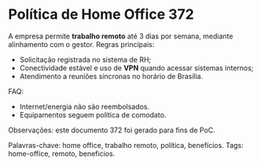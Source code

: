 # Política de Home Office 372

A empresa permite **trabalho remoto** até 3 dias por semana, mediante alinhamento com o gestor.
Regras principais:
- Solicitação registrada no sistema de RH;
- Conectividade estável e uso de **VPN** quando acessar sistemas internos;
- Atendimento a reuniões síncronas no horário de Brasília.

FAQ:
- Internet/energia não são reembolsados.
- Equipamentos seguem política de comodato.

Observações: este documento 372 foi gerado para fins de PoC.

Palavras-chave: home office, trabalho remoto, política, benefícios.
Tags: home-office, remoto, beneficios.
